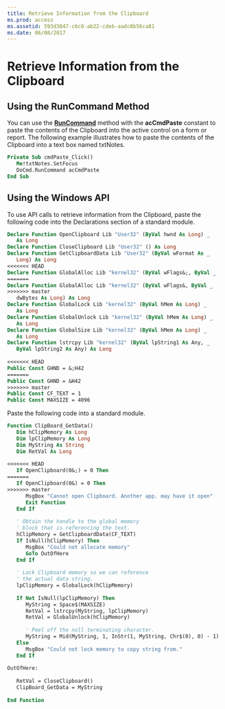 ```yaml
---
title: Retrieve Information from the Clipboard
ms.prod: access
ms.assetid: 593d3047-c6c8-ab22-cdeb-aadc8b56ca81
ms.date: 06/08/2017
---
```



# Retrieve Information from the Clipboard

## Using the RunCommand Method

You can use the  **[RunCommand](../../../api/Access.DoCmd.RunCommand.md)** method with the **acCmdPaste** constant to paste the contents of the Clipboard into the active control on a form or report. The following example illustrates how to paste the contents of the Clipboard into a text box named txtNotes.


```vb
Private Sub cmdPaste_Click() 
   Me!txtNotes.SetFocus 
   DoCmd.RunCommand acCmdPaste 
End Sub
```


## Using the Windows API

To use API calls to retrieve information from the Clipboard, paste the following code into the Declarations section of a standard module.


```vb
Declare Function OpenClipboard Lib "User32" (ByVal hwnd As Long) _ 
   As Long 
Declare Function CloseClipboard Lib "User32" () As Long 
Declare Function GetClipboardData Lib "User32" (ByVal wFormat As _ 
   Long) As Long 
<<<<<<< HEAD
Declare Function GlobalAlloc Lib "kernel32" (ByVal wFlags&;, ByVal _ 
=======
Declare Function GlobalAlloc Lib "kernel32" (ByVal wFlags&, ByVal _ 
>>>>>>> master
   dwBytes As Long) As Long 
Declare Function GlobalLock Lib "kernel32" (ByVal hMem As Long) _ 
   As Long 
Declare Function GlobalUnlock Lib "kernel32" (ByVal hMem As Long) _ 
   As Long 
Declare Function GlobalSize Lib "kernel32" (ByVal hMem As Long) _ 
   As Long 
Declare Function lstrcpy Lib "kernel32" (ByVal lpString1 As Any, _ 
   ByVal lpString2 As Any) As Long 
 
<<<<<<< HEAD
Public Const GHND = &;H42 
=======
Public Const GHND = &H42 
>>>>>>> master
Public Const CF_TEXT = 1 
Public Const MAXSIZE = 4096
```

Paste the following code into a standard module.




```vb
Function ClipBoard_GetData() 
   Dim hClipMemory As Long 
   Dim lpClipMemory As Long 
   Dim MyString As String 
   Dim RetVal As Long 
 
<<<<<<< HEAD
   If OpenClipboard(0&;) = 0 Then 
=======
   If OpenClipboard(0&) = 0 Then 
>>>>>>> master
      MsgBox "Cannot open Clipboard. Another app. may have it open" 
      Exit Function 
   End If 
          
   ' Obtain the handle to the global memory 
   ' block that is referencing the text. 
   hClipMemory = GetClipboardData(CF_TEXT) 
   If IsNull(hClipMemory) Then 
      MsgBox "Could not allocate memory" 
      GoTo OutOfHere 
   End If 
 
   ' Lock Clipboard memory so we can reference 
   ' the actual data string. 
   lpClipMemory = GlobalLock(hClipMemory) 
 
   If Not IsNull(lpClipMemory) Then 
      MyString = Space$(MAXSIZE) 
      RetVal = lstrcpy(MyString, lpClipMemory) 
      RetVal = GlobalUnlock(hClipMemory) 
       
      ' Peel off the null terminating character. 
      MyString = Mid(MyString, 1, InStr(1, MyString, Chr$(0), 0) - 1) 
   Else 
      MsgBox "Could not lock memory to copy string from." 
   End If 
 
OutOfHere: 
 
   RetVal = CloseClipboard() 
   ClipBoard_GetData = MyString 
 
End Function
```



